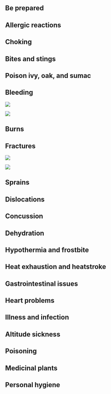 ## Be prepared

## Allergic reactions

## Choking

## Bites and stings

## Poison ivy, oak, and sumac

## Bleeding

![](file:///android_asset/survival_guide/2.webp)

![](file:///android_asset/survival_guide/3.webp)

## Burns

## Fractures

![](file:///android_asset/survival_guide/5.webp)

![](file:///android_asset/survival_guide/6.webp)

## Sprains

## Dislocations

## Concussion

## Dehydration

## Hypothermia and frostbite

## Heat exhaustion and heatstroke

## Gastrointestinal issues

## Heart problems

## Illness and infection

## Altitude sickness

## Poisoning

## Medicinal plants

## Personal hygiene